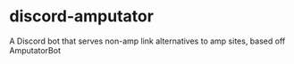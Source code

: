# discord-amputator
A Discord bot that serves non-amp link alternatives to amp sites, based off AmputatorBot

